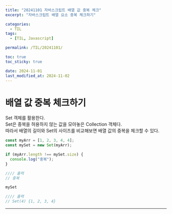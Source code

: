```yaml
---
title: "20241101 자바스크립트 배열 값 중복 체크"
excerpt: "자바스크립트 배열 요소 중복 체크하기"

categories:
  - TIL
tags:
  - [TIL, Javascript]

permalink: /TIL/20241101/

toc: true
toc_sticky: true

date: 2024-11-01
last_modified_at: 2024-11-02
---
```


# 배열 값 중복 체크하기
Set 객체를 활용한다. <br>
Set은 중복을 허용하지 않는 값을 모아놓은 Collection 객체다.<br>
따라서 배열의 길이와 Set의 사이즈를 비교해보면 배열 값의 중복을 체크할 수 있다.<br>

```javascript
const myArr = [1, 2, 3, 4, 4];
const mySet = new Set(myArr);

if (myArr.length !== mySet.size) {
  console.log("중복");
}

//// 출력
// 중복

mySet

//// 출력
// Set(4) {1, 2, 3, 4}
```

<hr>

